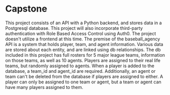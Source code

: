 # Capstone
This project consists of an API with a Python backend, and stores data in a Postgresql database. This project will also incorporate third-party authentication with Role Based Access Control using Auth0. The project doesn't utilize a frontend at this time.  The premise of the baseball_agency API is a system that holds player, team, and agent information. Various data are stored about each entity, and are linked using db relationships. The db included in this project has full rosters for 5 major league teams, information on those teams, as well as 10 agents.  Players are assigned to their real life teams, but randomly assigned to agents. When a player is added to the database, a team_id and agent_id are required. Additionally, an agent or team can't be deleted from the database if players are assigned to either. A player can only be assigned to one team or agent, but a team or agent can have many players assigned to them.

